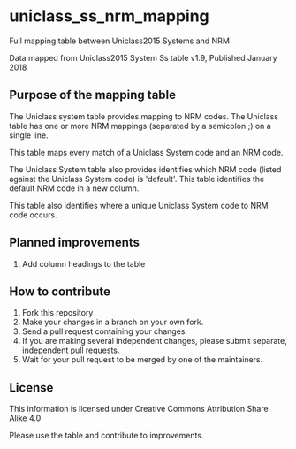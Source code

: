 # uniclass_ss_nrm_mapping
Full mapping table between Uniclass2015 Systems and NRM

Data mapped from Uniclass2015 System Ss table v1.9, Published January 2018

## Purpose of the mapping table
The Uniclass system table provides mapping to NRM codes. The Uniclass table has one or more NRM mappings (separated by a semicolon ;) on a single line.

This table maps every match of a Uniclass System code and an NRM code.

The Uniclass System table also provides identifies which NRM code (listed against the Uniclass System code) is 'default'. This table identifies the default NRM code in a new column.

This table also identifies where a unique Uniclass System code to NRM code occurs.

## Planned improvements

1. Add column headings to the table

## How to contribute

1. Fork this repository
2. Make your changes in a branch on your own fork.
3. Send a pull request containing your changes.
4. If you are making several independent changes, please submit separate, independent pull requests.
5. Wait for your pull request to be merged by one of the maintainers.

## License
This information is licensed under Creative Commons Attribution Share Alike 4.0

Please use the table and contribute to improvements.
